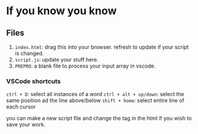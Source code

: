 # If you know you know

## Files

1. `index.html`: drag this into your browser. refresh to update if your script is changed.
2. `script.js`: update your stuff here.
3. `PREPRO`: a blank file to process your input array in vscode.

### VSCode shortcuts

`ctrl + D`: select all instances of a word
`ctrl + alt + up/down`: select the same position ad the line above/below
`shift + home`: select entire line of each cursor

you can make a new script file and change the tag in the html if you wish to save your work.